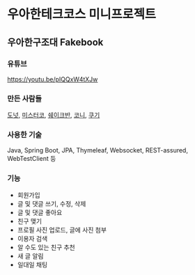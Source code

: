 # 우아한테크코스 미니프로젝트
## 우아한구조대 Fakebook

### 유튜브
https://youtu.be/pIQQxW4tXJw

### 만든 사람들

[도넛](https://github.com/codeanddonuts), [미스터코](https://github.com/eunsukko), [쉐이크반](https://github.com/vsh123), [코니](https://github.com/choihz), [쿠기](https://github.com/men7627)

### 사용한 기술

Java, Spring Boot, JPA, Thymeleaf, Websocket, REST-assured, WebTestClient 등

### 기능

- 회원가입
- 글 및 댓글 쓰기, 수정, 삭제
- 글 및 댓글 좋아요
- 친구 맺기
- 프로필 사진 업로드, 글에 사진 첨부
- 이용자 검색
- 알 수도 있는 친구 추천
- 새 글 알림
- 일대일 채팅
